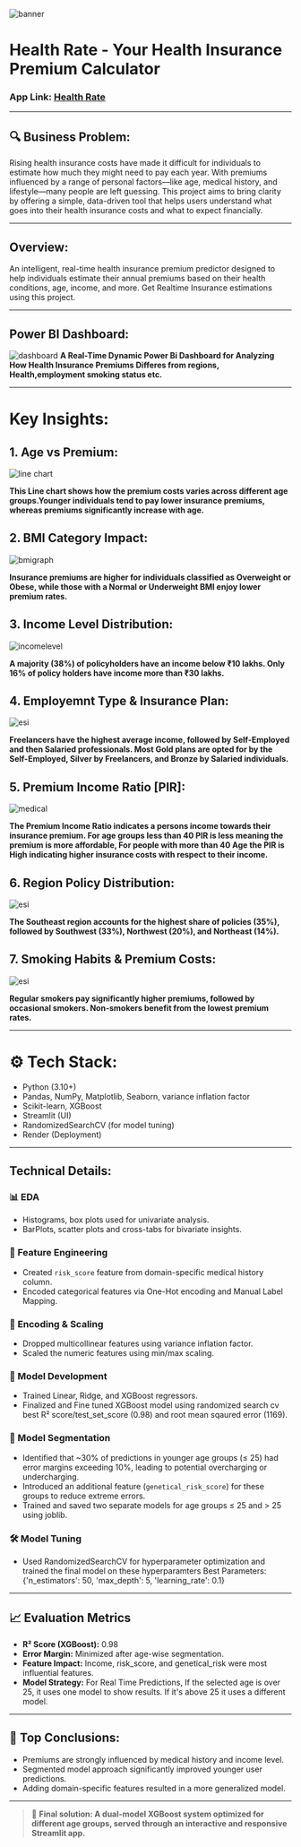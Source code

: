 ![banner](assets/banner.png)  

# Health Rate - Your Health Insurance Premium Calculator

### App Link: [Health Rate](https://healthrate.onrender.com)

---

## 🔍 Business Problem:
Rising health insurance costs have made it difficult for individuals to estimate how much they might need to pay each year. With premiums influenced by a range of personal factors—like age, medical history, and lifestyle—many people are left guessing. This project aims to bring clarity by offering a simple, data-driven tool that helps users understand what goes into their health insurance costs and what to expect financially.

---

## Overview:
An intelligent, real-time health insurance premium predictor designed to help individuals estimate their annual premiums based on their health conditions, age, income, and more. Get Realtime Insurance estimations using this project.

---

## Power BI Dashboard:
![dashboard](assets/dashboard.png)
**A Real-Time Dynamic Power Bi Dashboard for Analyzing How Health Insurance Premiums Differes from regions, Health,employment smoking status etc.**

--- 

# Key Insights:

## 1. Age vs Premium:
![line chart](assets/age.png)


**This Line chart shows how the premium costs varies across different age groups.Younger individuals tend to pay lower insurance premiums, whereas premiums significantly increase with age.**

## 2. BMI Category Impact:
![bmigraph](assets/bmi.png)


**Insurance premiums are higher for individuals classified as Overweight or Obese, while those with a Normal or Underweight BMI enjoy lower premium rates.**

## 3. Income Level Distribution:
![incomelevel](assets/income.png)


**A majority (38%) of policyholders have an income below ₹10 lakhs. Only 16% of policy holders have income more than ₹30 lakhs.**


## 4. Employemnt Type & Insurance Plan:
![esi](assets/insure.png)

**Freelancers have the highest average income, followed by Self-Employed and then Salaried professionals. Most Gold plans are opted for by the Self-Employed, Silver by Freelancers, and Bronze by Salaried individuals.**

## 5. Premium Income Ratio [PIR]:
![medical](assets/pri.png)


**The Premium Income Ratio indicates a persons income towards their insurance premium. For age groups less than 40 PIR is less meaning the premium is more affordable, For people with more than 40 Age the PIR is High indicating higher insurance costs with respect to their income.**

## 6. Region Policy Distribution:
![esi](assets/region.png)

**The Southeast region accounts for the highest share of policies (35%), followed by Southwest (33%), Northwest (20%), and Northeast (14%).**

## 7. Smoking Habits & Premium Costs:
![esi](assets/smoke.png)

**Regular smokers pay significantly higher premiums, followed by occasional smokers. Non-smokers benefit from the lowest premium rates.**

--- 

# ⚙️ Tech Stack:
- Python (3.10+)
- Pandas, NumPy, Matplotlib, Seaborn, variance inflation factor
- Scikit-learn, XGBoost
- Streamlit (UI)
- RandomizedSearchCV (for model tuning)
- Render (Deployment) 

---

## Technical Details:

### 📊 EDA
- Histograms, box plots used for univariate analysis.
- BarPlots, scatter plots and cross-tabs for bivariate insights.

### 🧠 Feature Engineering
- Created `risk_score` feature from domain-specific medical history column.
- Encoded categorical features via One-Hot encoding and Manual Label Mapping.

### 🧮 Encoding & Scaling
- Dropped multicollinear features using variance inflation factor.
- Scaled the numeric features using min/max scaling.

### 🤖 Model Development
- Trained Linear, Ridge, and XGBoost regressors.
- Finalized and Fine tuned XGBoost model using randomized search cv best R² score/test_set_score (0.98) and root mean sqaured error (1169).

### 🔀 Model Segmentation
- Identified that ~30% of predictions in younger age groups (≤ 25) had error margins exceeding 10%, leading to potential overcharging or undercharging.
- Introduced an additional feature (`genetical_risk_score`) for these groups to reduce extreme errors.
- Trained and saved two separate models for age groups ≤ 25 and > 25 using joblib.

### 🛠️ Model Tuning
- Used RandomizedSearchCV for hyperparameter optimization and trained the final model on these hyperparamters
Best Parameters:  {'n_estimators': 50, 'max_depth': 5, 'learning_rate': 0.1}

---

## 📈 Evaluation Metrics
- **R² Score (XGBoost):** 0.98  
- **Error Margin:** Minimized after age-wise segmentation.  
- **Feature Impact:** Income, risk_score, and genetical_risk were most influential features.
- **Model Strategy:** For Real Time Predictions, If the selected age is over 25, it uses one model to show results. If it's above 25 it uses a different model.

---

## 📌 Top Conclusions:
- Premiums are strongly influenced by medical history and income level.
- Segmented model approach significantly improved younger user predictions.
- Adding domain-specific features resulted in a more generalized model.

---
> 🚀 **Final solution: A dual-model XGBoost system optimized for different age groups, served through an interactive and responsive Streamlit app.**

